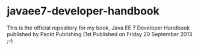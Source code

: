 javaee7-developer-handbook
==========================

This is the official repository for my book, Java EE 7 Developer Handbook published by Packt Publishing (1st Published on Friday 20 September 2013 ;-) 
